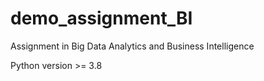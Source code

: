# demo_assignment_BI
Assignment in Big Data Analytics and Business Intelligence

Python version >= 3.8
